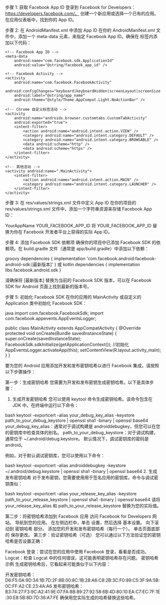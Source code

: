 步骤 1: 获取 Facebook App ID
登录到 Facebook for Developers：https://developers.facebook.com/。
创建一个新应用或选择一个已有的应用。
在应用仪表板中，找到你的 App ID。

步骤 2: 在 AndroidManifest.xml 中添加 App ID
在你的 AndroidManifest.xml 文件中，添加一个 meta-data 元素，来指定 Facebook App ID。确保在 <application> 标签内添加以下代码：

<application
    android:allowBackup="true"
    android:icon="@mipmap/ic_launcher"
    android:label="@string/app_name"
    android:roundIcon="@mipmap/ic_launcher_round"
    android:theme="@style/Theme.AppCompat.Light.NoActionBar">

    <!-- Facebook App ID -->
    <meta-data
        android:name="com.facebook.sdk.ApplicationId"
        android:value="@string/facebook_app_id" />

    <!-- Facebook Activity -->
    <activity
        android:name="com.facebook.FacebookActivity"
        android:configChanges="keyboard|keyboardHidden|screenLayout|screenSize|smallestScreenSize|locale|layoutDirection|fontScale|screenDensity|directionalLayout"
        android:label="@string/app_name"
        android:theme="@style/Theme.AppCompat.Light.NoActionBar" />

    <!-- Chrome 自定义标签活动 -->
    <activity
        android:name="androidx.browser.customtabs.CustomTabActivity"
        android:exported="true">
        <intent-filter>
            <action android:name="android.intent.action.VIEW" />
            <category android:name="android.intent.category.DEFAULT" />
            <category android:name="android.intent.category.BROWSABLE" />
            <data android:scheme="http" />
            <data android:scheme="https" />
        </intent-filter>
    </activity>

    <!-- 其他活动 -->
    <activity android:name=".MainActivity">
        <intent-filter>
            <action android:name="android.intent.action.MAIN" />
            <category android:name="android.intent.category.LAUNCHER" />
        </intent-filter>
    </activity>

</application>

步骤 3: 在 res/values/strings.xml 文件中定义 App ID
在你的项目的 res/values/strings.xml 文件中，添加一个字符串资源来存储 Facebook App ID：

<resources>
    <string name="app_name">YourAppName</string>
    <string name="facebook_app_id">YOUR_FACEBOOK_APP_ID</string>
</resources>
将 YOUR_FACEBOOK_APP_ID 替换为你在 Facebook 开发者平台上获得的实际 App ID。

步骤 4: 添加 Facebook SDK 依赖项
确保你的项目中已添加 Facebook SDK 的依赖项。在 build.gradle 文件（通常是 app/build.gradle）中添加以下依赖：

groovy
dependencies {
    implementation 'com.facebook.android:facebook-android-sdk:[最新版本]'
}
或
kotlin
dependencies {
    implementation libs.facebook.android.sdk
}

请确保将 [最新版本] 替换为当前的 Facebook SDK 版本，可以在 Facebook SDK for Android 页面上找到最新的版本号。

步骤 5: 初始化 Facebook SDK
在你的应用的 MainActivity 或自定义的 Application 类中初始化 Facebook SDK：

java
import com.facebook.FacebookSdk;
import com.facebook.appevents.AppEventsLogger;

public class MainActivity extends AppCompatActivity {
    @Override
    protected void onCreate(Bundle savedInstanceState) {
        super.onCreate(savedInstanceState);
        FacebookSdk.sdkInitialize(getApplicationContext());
        //初始化
        AppEventsLogger.activateApp(this);
        setContentView(R.layout.activity_main);
    }
}

要为您的 Android 应用添加开发和发布密钥哈希以进行 Facebook 集成，请按照以下步骤操作：

第一步：生成密钥哈希
您需要为开发和发布密钥生成密钥哈希。以下是具体步骤：

1. 生成开发密钥哈希
您可以使用 keytool 命令生成密钥哈希。该命令包含在 JDK 中。在终端中运行以下命令：

bash
keytool -exportcert -alias your_debug_key_alias -keystore path_to_your_debug_keystore | openssl sha1 -binary | openssl base64
your_debug_key_alias：通常对于调试构建是 androiddebugkey，但您可以在您的密钥库中检查具体的别名。
path_to_your_debug_keystore：对于调试构建，通常位于 ~/.android/debug.keystore。
默认情况下，调试密钥库的密码是 android。

例如，对于默认调试密钥库，您可以使用以下命令：

bash
keytool -exportcert -alias androiddebugkey -keystore ~/.android/debug.keystore | openssl sha1 -binary | openssl base64
2. 生成发布密钥哈希
对于发布密钥，您需要使用用于签名应用的密钥库。命令与调试密钥类似：

bash
keytool -exportcert -alias your_release_key_alias -keystore path_to_your_release_keystore | openssl sha1 -binary | openssl base64
请将 your_release_key_alias 和 path_to_your_release_keystore 替换为您的实际值。

第二步：将密钥哈希添加到 Facebook 应用
访问 Facebook for Developers 网站。
导航到您的应用。
在左侧边栏中，单击 设置，然后选择 基本设置。
向下滚动到 密钥哈希 部分。
添加您的开发和发布密钥哈希（每行一个）。
单击页面底部的 保存更改。
第三步：验证密钥哈希（可选）
您可以通过以下方法验证您的密钥哈希是否设置正确：

Facebook 登录：尝试在您的应用中使用 Facebook 登录，看看是否成功。
Logcat：检查 Logcat 中的任何错误，这可能表明密钥哈希存在问题。
密钥哈希示例
生成密钥哈希后，它看起来可能类似于以下内容：

开发密钥哈希：D6:F5:0A:9D:34:1B:7D:2F:8B:00:8C:1B:28:A6:C8:2B:3C:F0:89:C5:3F:9A:5B:0C:FF:A2:CE:23:4A:A6
发布密钥哈希：B3:74:27:F3:9C:A2:41:9E:07:FA:8B:89:27:92:58:6B:4D:80:10:EA:C7:EC:7F:1E:30:E8:5B:8D:7D:36:A7:FE
确保用您实际生成的哈希替换这些哈希。
